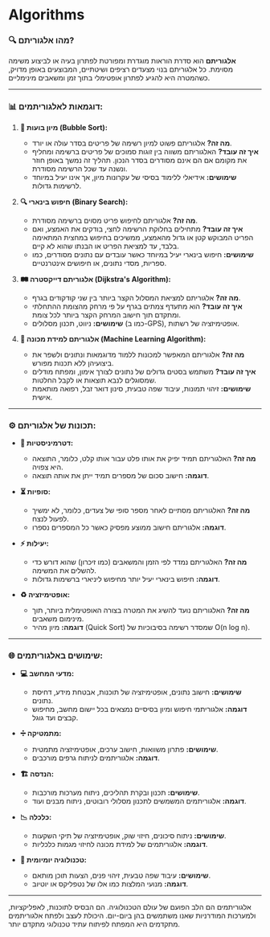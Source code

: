 # Algorithms

### 🔍 מהו אלגוריתם?
**אלגוריתם** הוא סדרת הוראות מוגדרת ומפורטת לפתרון בעיה או לביצוע משימה מסוימת. כל אלגוריתם בנוי מצעדים רציפים ושיטתיים, המבוצעים באופן מדויק, כשהמטרה היא להגיע לפתרון אופטימלי בתוך זמן ומשאבים מינימליים.

---

### 📊 דוגמאות לאלגוריתמים:
1. **🔄 מיון בועות (Bubble Sort):**
   - **מה זה?** אלגוריתם פשוט למיון רשימה של פריטים בסדר עולה או יורד.
   - **איך זה עובד?** האלגוריתם משווה בין זוגות סמוכים של פריטים ברשימה ומחליף את מקומם אם הם אינם מסודרים בסדר הנכון. תהליך זה נמשך באופן חוזר ונשנה עד שכל הרשימה מסודרת.
   - **שימושים:** אידיאלי ללימוד בסיסי של עקרונות מיון, אך אינו יעיל במיוחד לרשימות גדולות.

2. **🔍 חיפוש בינארי (Binary Search):**
   - **מה זה?** אלגוריתם לחיפוש פריט מסוים ברשימה מסודרת.
   - **איך זה עובד?** מתחילים בחלוקת הרשימה לחצי, בודקים את האמצע, ואם הפריט המבוקש קטן או גדול מהאמצע, ממשיכים בחיפוש במחצית המתאימה בלבד, עד למציאת הפריט או הבנתו שהוא לא קיים.
   - **שימושים:** חיפוש בינארי יעיל במיוחד כאשר עובדים עם נתונים מסודרים, כמו ספריות, מסדי נתונים, או חיפושים אינטרנטיים.

3. **🛤️ אלגוריתם דייקסטרה (Dijkstra's Algorithm):**
   - **מה זה?** אלגוריתם למציאת המסלול הקצר ביותר בין שני קודקודים בגרף.
   - **איך זה עובד?** הוא מתעדף צמתים בגרף על פי מרחק מהצומת ההתחלתי ומתקדם תוך חישוב המרחק הקצר ביותר לכל צומת.
   - **שימושים:** ניווט, תכנון מסלולים (כמו ב-GPS), אופטימיזציה של רשתות.

4. **🧠 אלגוריתם למידת מכונה (Machine Learning Algorithm):**
   - **מה זה?** אלגוריתם המאפשר למכונות ללמוד מדוגמאות ונתונים ולשפר את ביצועיהן ללא תכנות מפורש.
   - **איך זה עובד?** משתמש בסטים גדולים של נתונים לצורך אימון, ומפתח מודלים שמסוגלים לנבא תוצאות או לקבל החלטות.
   - **שימושים:** זיהוי תמונות, עיבוד שפה טבעית, סינון דואר זבל, רפואה מותאמת אישית.

---

### ⚙️ תכונות של אלגוריתם:
- **🧩 דטרמיניסטיות:** 
  - **מה זה?** האלגוריתם תמיד יפיק את אותו פלט עבור אותו קלט, כלומר, התוצאה היא צפויה.
  - **דוגמה:** חישוב סכום של מספרים תמיד ייתן את אותה תוצאה.
  
- **⏳ סופיות:** 
  - **מה זה?** האלגוריתם מסתיים לאחר מספר סופי של צעדים, כלומר, לא ימשיך לפעול לנצח.
  - **דוגמה:** אלגוריתם חישוב ממוצע מפסיק כאשר כל המספרים נספרו.

- **⚡ יעילות:** 
  - **מה זה?** האלגוריתם נמדד לפי הזמן והמשאבים (כמו זיכרון) שהוא דורש כדי להשלים את המשימה.
  - **דוגמה:** חיפוש בינארי יעיל יותר מחיפוש ליניארי ברשימות גדולות.

- **♻️ אופטימיזציה:** 
  - **מה זה?** האלגוריתם נועד להשיג את המטרה בצורה האופטימלית ביותר, תוך מינימום משאבים.
  - **דוגמה:** מיון מהיר (Quick Sort) שמסדר רשימה בסיבוכיות של O(n log n).

---

### 🌐 שימושים באלגוריתמים:
- **💻 מדעי המחשב:**
  - **שימושים:** חישוב נתונים, אופטימיזציה של תוכנות, אבטחת מידע, דחיסת נתונים.
  - **דוגמה:** אלגוריתמי חיפוש ומיון בסיסיים נמצאים בכל יישום מחשב, מחיפוש קבצים ועד גוגל.

- **➗ מתמטיקה:**
  - **שימושים:** פתרון משוואות, חישוב ערכים, אופטימיזציה מתמטית.
  - **דוגמה:** אלגוריתמים לניתוח גרפים מורכבים.

- **🏗️ הנדסה:**
  - **שימושים:** תכנון ובקרת תהליכים, ניתוח מערכות מורכבות.
  - **דוגמה:** אלגוריתמים המשמשים לתכנון מסלולי רובוטים, ניתוח מבנים ועוד.

- **📉 כלכלה:**
  - **שימושים:** ניתוח סיכונים, חיזוי שוק, אופטימיזציה של תיקי השקעות.
  - **דוגמה:** אלגוריתמים של למידת מכונה לחיזוי מגמות כלכליות.

- **📱 טכנולוגיה יומיומית:**
  - **שימושים:** עיבוד שפה טבעית, זיהוי פנים, הצעות תוכן מותאם.
  - **דוגמה:** מנועי המלצות כמו אלו של נטפליקס או יוטיוב.

---

אלגוריתמים הם הלב הפועם של עולם הטכנולוגיה. הם הבסיס לתוכנות, לאפליקציות, ולמערכות המודרניות שאנו משתמשים בהן ביום-יום. היכולת לעצב ולפתח אלגוריתמים מתקדמים היא המפתח לפיתוח עתיד טכנולוגי מתקדם יותר.
